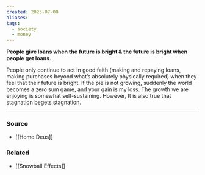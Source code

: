 ```yaml
---
created: 2023-07-08
aliases: 
tags:
  - society
  - money
---
```

**People give loans when the future is bright & the future is bright when people get loans.**

People only continue to act in good faith (making and repaying loans, making purchases beyond what’s absolutely physically required) when they feel that their future is bright. If the pie is not growing, suddenly the world becomes a zero sum game, and your gain is my loss. The growth we are enjoying is somewhat self-sustaining. However, It is also true that stagnation begets stagnation. 

****
### Source
- [[Homo Deus]]

### Related
- [[Snowball Effects]]
